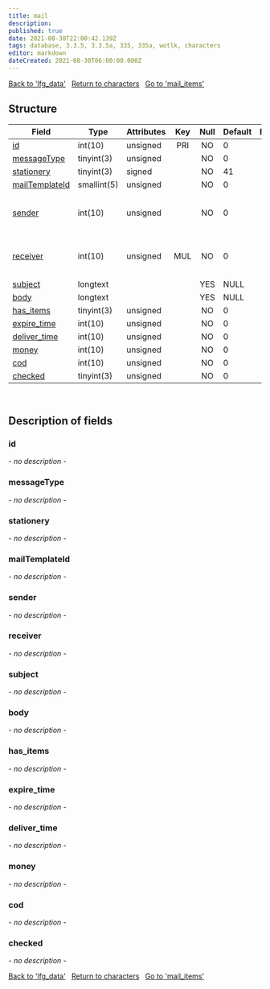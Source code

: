 ```yaml
---
title: mail
description: 
published: true
date: 2021-08-30T22:00:42.139Z
tags: database, 3.3.5, 3.3.5a, 335, 335a, wotlk, characters
editor: markdown
dateCreated: 2021-08-30T06:00:00.000Z
---
```


<a href="https://trinitycore.info/de/database/335/characters/lfg_data" class="mt-5 v-btn v-btn--depressed v-btn--flat v-btn--outlined theme--light v-size--default darkblue--text text--lighten-3"><span class="v-btn__content"><i aria-hidden="true" class="v-icon notranslate v-icon--left mdi mdi-arrow-left theme--light"></i><span>Back to 'lfg_data'</span></span></a>&nbsp;&nbsp;&nbsp;<a href="https://trinitycore.info/de/database/335/characters/home" class="mt-5 v-btn v-btn--depressed v-btn--flat v-btn--outlined theme--light v-size--default darkblue--text text--lighten-3"><span class="v-btn__content"><i aria-hidden="true" class="v-icon notranslate v-icon--left mdi mdi-home-outline theme--light"></i><span>Return to characters</span></span></a>&nbsp;&nbsp;&nbsp;<a href="https://trinitycore.info/de/database/335/characters/mail_items" class="mt-5 v-btn v-btn--depressed v-btn--flat v-btn--outlined theme--light v-size--default darkblue--text text--lighten-3"><span class="v-btn__content"><span>Go to 'mail_items'</span><i aria-hidden="true" class="v-icon notranslate v-icon--right mdi mdi-arrow-right theme--light"></i></span></a>

## Structure

| Field | Type | Attributes | Key | Null | Default | Extra | Comment |
| --- | --- | --- | :---: | :---: | --- | --- | --- |
| [id](#id) | int(10) | unsigned | PRI | NO | 0 |  | Identifier |
| [messageType](#messagetype) | tinyint(3) | unsigned |  | NO | 0 |  |  |
| [stationery](#stationery) | tinyint(3) | signed |  | NO | 41 |  |  |
| [mailTemplateId](#mailtemplateid) | smallint(5) | unsigned |  | NO | 0 |  |  |
| [sender](#sender) | int(10) | unsigned |  | NO | 0 |  | Character Global Unique Identifier |
| [receiver](#receiver) | int(10) | unsigned | MUL | NO | 0 |  | Character Global Unique Identifier |
| [subject](#subject) | longtext |  |  | YES | NULL |  |  |
| [body](#body) | longtext |  |  | YES | NULL |  |  |
| [has_items](#has_items) | tinyint(3) | unsigned |  | NO | 0 |  |  |
| [expire_time](#expire_time) | int(10) | unsigned |  | NO | 0 |  |  |
| [deliver_time](#deliver_time) | int(10) | unsigned |  | NO | 0 |  |  |
| [money](#money) | int(10) | unsigned |  | NO | 0 |  |  |
| [cod](#cod) | int(10) | unsigned |  | NO | 0 |  |  |
| [checked](#checked) | tinyint(3) | unsigned |  | NO | 0 |  |  |
&nbsp;
## Description of fields

### id
*- no description -*
&nbsp;

### messageType
*- no description -*
&nbsp;

### stationery
*- no description -*
&nbsp;

### mailTemplateId
*- no description -*
&nbsp;

### sender
*- no description -*
&nbsp;

### receiver
*- no description -*
&nbsp;

### subject
*- no description -*
&nbsp;

### body
*- no description -*
&nbsp;

### has_items
*- no description -*
&nbsp;

### expire_time
*- no description -*
&nbsp;

### deliver_time
*- no description -*
&nbsp;

### money
*- no description -*
&nbsp;

### cod
*- no description -*
&nbsp;

### checked
*- no description -*
&nbsp;

<a href="https://trinitycore.info/de/database/335/characters/lfg_data" class="mt-5 v-btn v-btn--depressed v-btn--flat v-btn--outlined theme--light v-size--default darkblue--text text--lighten-3"><span class="v-btn__content"><i aria-hidden="true" class="v-icon notranslate v-icon--left mdi mdi-arrow-left theme--light"></i><span>Back to 'lfg_data'</span></span></a>&nbsp;&nbsp;&nbsp;<a href="https://trinitycore.info/de/database/335/characters/home" class="mt-5 v-btn v-btn--depressed v-btn--flat v-btn--outlined theme--light v-size--default darkblue--text text--lighten-3"><span class="v-btn__content"><i aria-hidden="true" class="v-icon notranslate v-icon--left mdi mdi-home-outline theme--light"></i><span>Return to characters</span></span></a>&nbsp;&nbsp;&nbsp;<a href="https://trinitycore.info/de/database/335/characters/mail_items" class="mt-5 v-btn v-btn--depressed v-btn--flat v-btn--outlined theme--light v-size--default darkblue--text text--lighten-3"><span class="v-btn__content"><span>Go to 'mail_items'</span><i aria-hidden="true" class="v-icon notranslate v-icon--right mdi mdi-arrow-right theme--light"></i></span></a>

